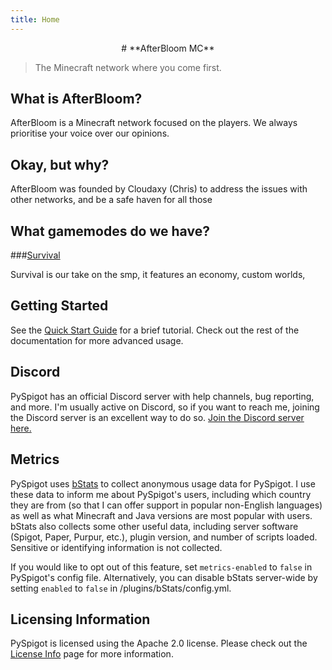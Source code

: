 ```yaml
---
title: Home
---
```


<div style="text-align: center;" markdown>
# **AfterBloom MC**
</div>

> The Minecraft network where you come first.

## What is AfterBloom?

AfterBloom is a Minecraft network focused on the players. We always prioritise your voice over our opinions. 

## Okay, but why?

AfterBloom was founded by Cloudaxy (Chris) to address the issues with other networks, and be a safe haven for all those 

## What gamemodes do we have?

###[Survival](servers/Survival)

Survival is our take on the smp, it features an economy, custom worlds, 

## Getting Started

See the [Quick Start Guide](pyspigot/quickstart.md) for a brief tutorial. Check out the rest of the documentation for more advanced usage.

## Discord

PySpigot has an official Discord server with help channels, bug reporting, and more. I'm usually active on Discord, so if you want to reach me, joining the Discord server is an excellent way to do so. [Join the Discord server here.](https://discord.gg/f2u7nzRwuk)

## Metrics

PySpigot uses [bStats](https://bstats.org/) to collect anonymous usage data for PySpigot. I use these data to inform me about PySpigot's users, including which country they are from (so that I can offer support in popular non-English languages) as well as what Minecraft and Java versions are most popular with users. bStats also collects some other useful data, including server software (Spigot, Paper, Purpur, etc.), plugin version, and number of scripts loaded. Sensitive or identifying information is not collected.

If you would like to opt out of this feature, set `metrics-enabled` to `false` in PySpigot's config file. Alternatively, you can disable bStats server-wide by setting `enabled` to `false` in /plugins/bStats/config.yml.

## Licensing Information

PySpigot is licensed using the Apache 2.0 license. Please check out the [License Info](misc/license.md) page for more information.